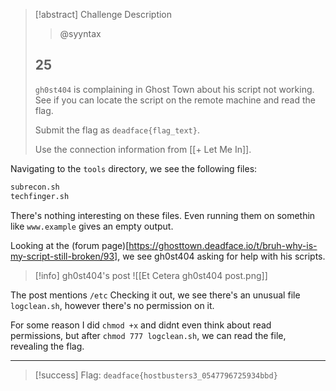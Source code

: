 > [!abstract] Challenge Description
> > @syyntax
> ## 25
> `gh0st404` is complaining in Ghost Town about his script not working. See if you can locate the script on the remote machine and read the flag.
> 
> Submit the flag as `deadface{flag_text}`.
> 
> Use the connection information from [[+ Let Me In]].

Navigating to the `tools` directory, we see the following files:
```bash
subrecon.sh
techfinger.sh
```

There's nothing interesting on these files. Even running them on somethin like `www.example` gives an empty output.

Looking at the (forum page)[https://ghosttown.deadface.io/t/bruh-why-is-my-script-still-broken/93], we see gh0st404 asking for help with his scripts.

> [!info] gh0st404's post
> ![[Et Cetera gh0st404 post.png]]

The post mentions `/etc`
Checking it out, we see there's an unusual file `logclean.sh`, however there's no permission on it. 

For some reason I did `chmod +x` and didnt even think about read permissions, but after `chmod 777 logclean.sh`, we can read the file, revealing the flag.

---
> [!success] Flag: `deadface{hostbusters3_0547796725934bbd}`
